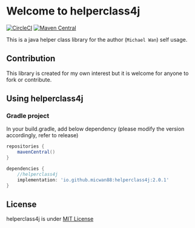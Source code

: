 # Welcome to helperclass4j

[![CircleCI](https://dl.circleci.com/status-badge/img/gh/micwan88/helperclass4j/tree/master.svg?style=svg)](https://dl.circleci.com/status-badge/redirect/gh/micwan88/helperclass4j/tree/master)
[![Maven Central](https://maven-badges.herokuapp.com/maven-central/io.github.micwan88/helperclass4j/badge.svg?version=2.0.1)](https://github.com/micwan88/helperclass4j)

This is a java helper class library for the author (`Michael Wan`) self usage.

## Contribution
This library is created for my own interest but it is welcome for anyone to fork or contribute.

## Using helperclass4j
### Gradle project
In your build.gradle, add below dependency (please modify the version accordingly, refer to release)
``` gradle
repositories {
	mavenCentral()
}

dependencies {
	//helperclass4j
	implementation: 'io.github.micwan88:helperclass4j:2.0.1'
}
```

## License
helperclass4j is under [MIT License](https://github.com/micwan88/helperclass4j/blob/master/LICENSE)